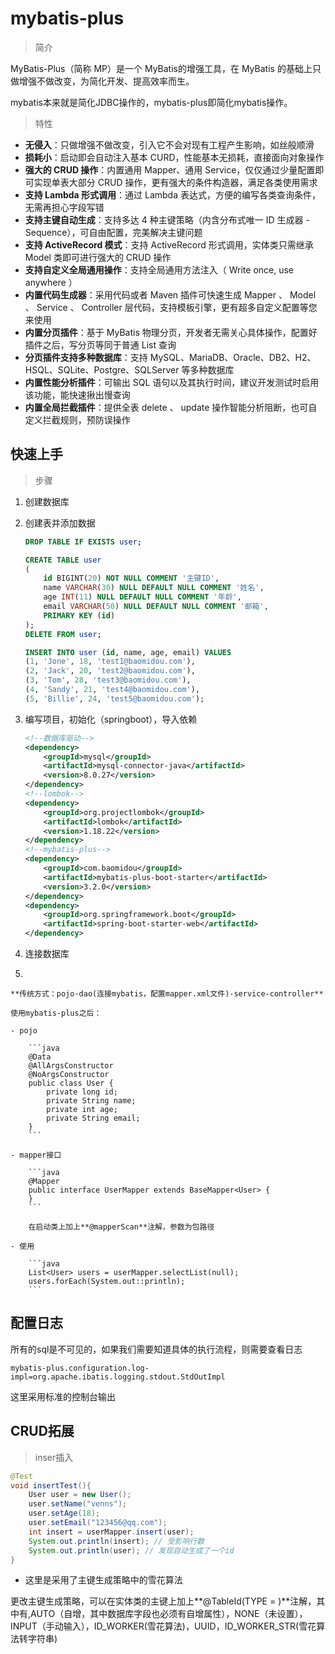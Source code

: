 # mybatis-plus

> 简介

MyBatis-Plus（简称 MP）是一个 MyBatis的增强工具，在 MyBatis 的基础上只做增强不做改变，为简化开发、提高效率而生。

mybatis本来就是简化JDBC操作的，mybatis-plus即简化mybatis操作。

> 特性

- **无侵入**：只做增强不做改变，引入它不会对现有工程产生影响，如丝般顺滑
- **损耗小**：启动即会自动注入基本 CURD，性能基本无损耗，直接面向对象操作
- **强大的 CRUD 操作**：内置通用 Mapper、通用 Service，仅仅通过少量配置即可实现单表大部分 CRUD 操作，更有强大的条件构造器，满足各类使用需求
- **支持 Lambda 形式调用**：通过 Lambda 表达式，方便的编写各类查询条件，无需再担心字段写错
- **支持主键自动生成**：支持多达 4 种主键策略（内含分布式唯一 ID 生成器 - Sequence），可自由配置，完美解决主键问题
- **支持 ActiveRecord 模式**：支持 ActiveRecord 形式调用，实体类只需继承 Model 类即可进行强大的 CRUD 操作
- **支持自定义全局通用操作**：支持全局通用方法注入（ Write once, use anywhere ）
- **内置代码生成器**：采用代码或者 Maven 插件可快速生成 Mapper 、 Model 、 Service 、 Controller 层代码，支持模板引擎，更有超多自定义配置等您来使用
- **内置分页插件**：基于 MyBatis 物理分页，开发者无需关心具体操作，配置好插件之后，写分页等同于普通 List 查询
- **分页插件支持多种数据库**：支持 MySQL、MariaDB、Oracle、DB2、H2、HSQL、SQLite、Postgre、SQLServer 等多种数据库
- **内置性能分析插件**：可输出 SQL 语句以及其执行时间，建议开发测试时启用该功能，能快速揪出慢查询
- **内置全局拦截插件**：提供全表 delete 、 update 操作智能分析阻断，也可自定义拦截规则，预防误操作

## 快速上手

> 步骤

1. 创建数据库

2. 创建表并添加数据

	```sql
	DROP TABLE IF EXISTS user;
	
	CREATE TABLE user
	(
	    id BIGINT(20) NOT NULL COMMENT '主键ID',
	    name VARCHAR(30) NULL DEFAULT NULL COMMENT '姓名',
	    age INT(11) NULL DEFAULT NULL COMMENT '年龄',
	    email VARCHAR(50) NULL DEFAULT NULL COMMENT '邮箱',
	    PRIMARY KEY (id)
	);
	DELETE FROM user;
	
	INSERT INTO user (id, name, age, email) VALUES
	(1, 'Jone', 18, 'test1@baomidou.com'),
	(2, 'Jack', 20, 'test2@baomidou.com'),
	(3, 'Tom', 28, 'test3@baomidou.com'),
	(4, 'Sandy', 21, 'test4@baomidou.com'),
	(5, 'Billie', 24, 'test5@baomidou.com');
	```

3. 编写项目，初始化（springboot），导入依赖

	```xml
	<!--数据库驱动-->
	<dependency>
	    <groupId>mysql</groupId>
	    <artifactId>mysql-connector-java</artifactId>
	    <version>8.0.27</version>
	</dependency>
	<!--lombok-->
	<dependency>
	    <groupId>org.projectlombok</groupId>
	    <artifactId>lombok</artifactId>
	    <version>1.18.22</version>
	</dependency>
	<!--mybatis-plus-->
	<dependency>
	    <groupId>com.baomidou</groupId>
	    <artifactId>mybatis-plus-boot-starter</artifactId>
	    <version>3.2.0</version>
	</dependency>
	<dependency>
	    <groupId>org.springframework.boot</groupId>
	    <artifactId>spring-boot-starter-web</artifactId>
	</dependency>
	```

4. 连接数据库

5.  

	**传统方式：pojo-dao(连接mybatis，配置mapper.xml文件)-service-controller**

	使用mybatis-plus之后：

	- pojo

		```java
		@Data
		@AllArgsConstructor
		@NoArgsConstructor
		public class User {
		    private long id;
		    private String name;
		    private int age;
		    private String email;
		}
		```

	- mapper接口

		```java
		@Mapper
		public interface UserMapper extends BaseMapper<User> {
		}
		```

		在启动类上加上**@mapperScan**注解，参数为包路径

	- 使用

		```java
		List<User> users = userMapper.selectList(null);
		users.forEach(System.out::println);
		```

## 配置日志

所有的sql是不可见的，如果我们需要知道具体的执行流程，则需要查看日志

```properties
mybatis-plus.configuration.log-impl=org.apache.ibatis.logging.stdout.StdOutImpl
```

这里采用标准的控制台输出

## CRUD拓展

> inser插入

```java
@Test
void insertTest(){
    User user = new User();
    user.setName("venns");
    user.setAge(18);
    user.setEmail("123456@qq.com");
    int insert = userMapper.insert(user);
    System.out.println(insert); // 受影响行数
    System.out.println(user); // 发现自动生成了一个id
}
```

- 这里是采用了主键生成策略中的雪花算法

更改主键生成策略，可以在实体类的主键上加上**@TableId(TYPE = )**注解，其中有,AUTO（自增，其中数据库字段也必须有自增属性），NONE（未设置），INPUT（手动输入），ID_WORKER(雪花算法)，UUID，ID_WORKER_STR(雪花算法转字符串)

